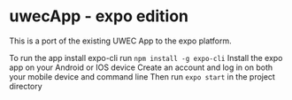 # uwecApp - expo edition 

This is a port of the existing UWEC App to the expo platform.

To run the app install expo-cli run ``` npm install -g expo-cli ```
Install the expo app on your Android or IOS device
Create an account and log in on both your mobile device and command line
Then run ``` expo start ``` in the project directory
